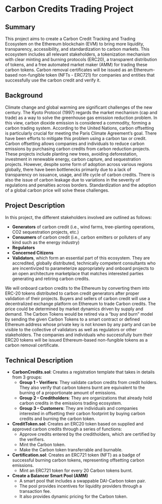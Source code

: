 # Carbon Credits Trading Project

## Summary

This project aims to create a Carbon Credit Tracking and Trading Ecosystem on the Ethereum blockchain (EVM) to bring more liquidity, transparency, accessibility, and standardization to carbon markets. This ecosystem includes all relevant stakeholders, a tokenization mechanism with clear minting and burning protocols (ERC20), a transparent distribution of tokens, and a free automated market maker (AMM) for trading these carbon tokens. Carbon removal certificates will be issued as an Ethereum-based non-fungible token (NFTs - ERC721) for companies and entities that successfully use the carbon credit and verify it.

## Background

Climate change and global warming are significant challenges of the new century. The Kyoto Protocol (1997) regards the market mechanism (cap and trade) as a way to solve the greenhouse gas emission reduction problem. In this view, carbon dioxide emission is considered a commodity, forming a carbon trading system. According to the United Nations, carbon offsetting is particularly crucial for meeting the Paris Climate Agreement’s goal. There have been efforts to mitigate this problem using a carbon tax or credit. Carbon offsetting allows companies and individuals to reduce carbon emissions by purchasing carbon credits from carbon reduction projects. These projects include planting new trees, avoiding deforestation, investment in renewable energy, carbon capture, and sequestration projects. However, despite some form of adoption across various regions globally, there have been bottlenecks primarily due to a lack of transparency on issuance, usage, and life cycle of carbon credits. There is also the issue of carbon leakage due to variations in the severity of regulations and penalties across borders. Standardization and the adoption of a global carbon price will solve these challenges.

## Project Description

In this project, the different stakeholders involved are outlined as follows:

- **Generators** of carbon credit (i.e., wind farms, tree-planting operations, CO2 sequestration projects, etc.)
- **Consumers** of carbon credit (i.e., carbon emitters or polluters of any kind such as the energy industry)
- **Regulators**
- **Concerned Citizens**
- **Validators**, which form an essential part of this ecosystem. They are accredited, globally distributed, technically competent consultants who are incentivized to parameterize appropriately and onboard projects to an open architecture marketplace that matches interested parties generating and retiring carbon credits.

We will onboard carbon credits to the Ethereum by converting them into ERC-20 tokens distributed to carbon credit generators after proper validation of their projects. Buyers and sellers of carbon credit will use a decentralized exchange platform on Ethereum to trade Carbon credits. The price could be determined by market dynamics driven by supply and demand. The Carbon Tokens would be retired via a “buy and burn” model by sending the given Carbon Tokens to a smart contract or defined Ethereum address whose private key is not known by any party and can be visible to the collective of validators as well as regulators or other stakeholders. The companies and individuals who successfully burn their ERC20 tokens will be issued Ethereum-based non-fungible tokens as a carbon removal certificate.

## Technical Description

- **CarbonCredits.sol**: Creates a registration template that takes in details from 3 groups:
  - **Group 1 - Verifiers**: They validate carbon credits from credit holders. They also verify that carbon tokens burnt are equivalent to the burning of a proportionate amount of emissions.
  - **Group 2 – Creditholders**: They are organizations that already hold carbon credits in the emissions trading ecosystem.
  - **Group 3 – Customers**: They are individuals and companies interested in offsetting their carbon footprint by buying carbon credits and burning the carbon token.
- **CreditToken.sol**: Creates an ERC20 token based on supplied and approved carbon credits through a series of functions:
  - Approve credits entered by the creditholders, which are certified by the verifiers.
  - Mint the Carbon token.
  - Make the Carbon token transferrable and burnable.
- **Certification.sol**: Creates an ERC721 token (NFT) as a badge of successful burning carbon tokens, representing offsetting carbon emissions.
  - Mint an ERC721 token for every 20 Carbon tokens burnt.
- **Create a Balancer Smart Pool (AMM)**
  - A smart pool that includes a swappable DAI-Carbon token pair.
  - The pool provides incentives for liquidity providers through a transaction fee.
  - It also provides dynamic pricing for the Carbon token.

